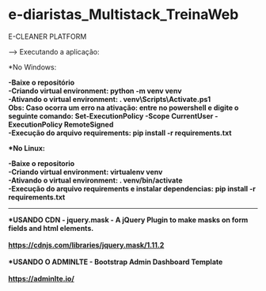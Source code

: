 # e-diaristas_Multistack_TreinaWeb

E-CLEANER PLATFORM

--> Executando a aplicação:

*No Windows:

<b>-Baixe o repositório <br>
<b>-Criando virtual environment:</b> python -m venv venv<br>
<b>-Ativando o virtual environment: </b>. venv\Scripts\Activate.ps1<br>
<b>Obs: Caso ocorra um erro na ativação:</b> entre no powershell e digite o seguinte comando: Set-ExecutionPolicy -Scope CurrentUser -ExecutionPolicy RemoteSigned<br>
<b>-Execução do arquivo requirements: </b>pip install -r requirements.txt<br>

*No Linux:

<b>-Baixe o repositorio<br>
<b>-Criando virtual environment:</b> virtualenv venv<br>
<b>-Ativando o virtual environment:</b> . venv/bin/activate<br>
<b>-Execução do arquivo requirements e instalar dependencias:</b> pip install -r requirements.txt<br>

<hr>

*USANDO CDN - jquery.mask - A jQuery Plugin to make masks on form fields and html elements.<br>
<br>
https://cdnjs.com/libraries/jquery.mask/1.11.2<br>
<br>
*USANDO O ADMINLTE - Bootstrap Admin Dashboard Template<br>
<br>
https://adminlte.io/<br>